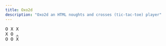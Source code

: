 ```yaml
---
title: Oxo2d 
description: "Oxo2d an HTML noughts and crosses (tic-tac-toe) player"
---
```


<pre class="oxo2d">
O X X
X O <a href="../6i/">.</a>
O O X
</pre>
